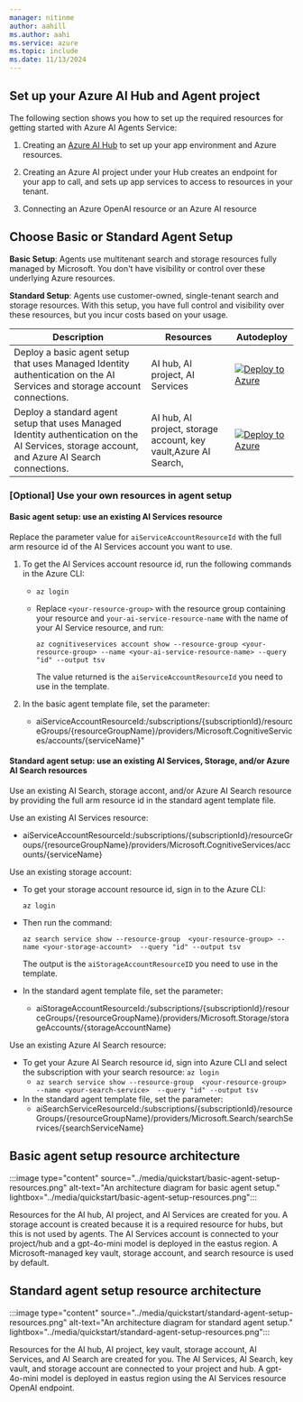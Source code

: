 ```yaml
---
manager: nitinme
author: aahill
ms.author: aahi
ms.service: azure
ms.topic: include
ms.date: 11/13/2024
---
```


## Set up your Azure AI Hub and Agent project

The following section shows you how to set up the required resources for getting started with Azure AI Agents Service: 

1. Creating an [Azure AI Hub](../../../ai-studio/quickstarts/get-started-playground.md) to set up your app environment and Azure resources.

1. Creating an Azure AI project under your Hub creates an endpoint for your app to call, and sets up app services to access to resources in your tenant.

1. Connecting an Azure OpenAI resource or an Azure AI resource


## Choose Basic or Standard Agent Setup
   
**Basic Setup**:  Agents use multitenant search and storage resources fully managed by Microsoft. You don't have visibility or control over these underlying Azure resources.

**Standard Setup**: Agents use customer-owned, single-tenant search and storage resources. With this setup, you have full control and visibility over these resources, but you incur costs based on your usage.

| Description   | Resources  | Autodeploy |
| -----------------------------------------------| -----------------------|----------------------|
| Deploy a basic agent setup that uses Managed Identity authentication on the AI Services and storage account connections. | AI hub, AI project, AI Services | [![Deploy to Azure](https://aka.ms/deploytoazurebutton)](https://portal.azure.com/#create/Microsoft.Template/uri/https%3A%2F%2Fraw.githubusercontent.com%2FAzure%2Fazure-quickstart-templates%2Fmaster%2Fquickstarts%2Fmicrosoft.azure-ai-agent-service%2Fbasic-agent-identity%2Fazuredeploy.json) |
| Deploy a standard agent setup that uses Managed Identity authentication on the AI Services, storage account, and Azure AI Search connections. |AI hub, AI project, storage account, key vault,Azure AI Search,  | [![Deploy to Azure](https://aka.ms/deploytoazurebutton)](https://portal.azure.com/#create/Microsoft.Template/uri/https%3A%2F%2Fraw.githubusercontent.com%2FAzure%2Fazure-quickstart-templates%2Frefs%2Fheads%2Fmaster%2Fquickstarts%2Fmicrosoft.azure-ai-agent-service%2Fstandard-agent%2Fazuredeploy.json)|

### [Optional] Use your own resources in agent setup


#### Basic agent setup: use an existing AI Services resource 

Replace the parameter value for `aiServiceAccountResourceId` with the full arm resource id of the AI Services account you want to use.

1. To get the AI Services account resource id, run the following commands in the Azure CLI:
    - ```az login``` 
    - Replace `<your-resource-group>` with the resource group containing your resource and `your-ai-service-resource-name` with the name of your AI Service resource, and run:
    
      ```az cognitiveservices account show --resource-group <your-resource-group> --name <your-ai-service-resource-name> --query "id" --output tsv```

        The value returned is the `aiServiceAccountResourceId` you need to use in the template.

2. In the basic agent template file, set the parameter:
    - aiServiceAccountResourceId:/subscriptions/{subscriptionId}/resourceGroups/{resourceGroupName}/providers/Microsoft.CognitiveServices/accounts/{serviceName}"

#### Standard agent setup: use an existing AI Services, Storage, and/or Azure AI Search resources 

Use an existing AI Search, storage accont, and/or Azure AI Search resource by providing the full arm resource id in the standard agent template file.

Use an existing AI Services resource:
- aiServiceAccountResourceId:/subscriptions/{subscriptionId}/resourceGroups/{resourceGroupName}/providers/Microsoft.CognitiveServices/accounts/{serviceName}

Use an existing storage account:
- To get your storage account resource id, sign in to the Azure CLI:
    
    ```az login``` 
- Then run the command:

    ```az search service show --resource-group  <your-resource-group> --name <your-storage-account>  --query "id" --output tsv```
    
     The output is the `aiStorageAccountResourceID` you need to use in the template.
- In the standard agent template file, set the parameter:
    - aiStorageAccountResourceId:/subscriptions/{subscriptionId}/resourceGroups/{resourceGroupName}/providers/Microsoft.Storage/storageAccounts/{storageAccountName}

Use an existing Azure AI Search resource:
- To get your Azure AI Search resource id, sign into Azure CLI and select the subscription with your search resource: 
        ```az login```
    - ```az search service show --resource-group  <your-resource-group> --name <your-search-service>  --query "id" --output tsv```
- In the standard agent template file, set the parameter:
    - aiSearchServiceResourceId:/subscriptions/{subscriptionId}/resourceGroups/{resourceGroupName}/providers/Microsoft.Search/searchServices/{searchServiceName}

## Basic agent setup resource architecture
:::image type="content" source="../media/quickstart/basic-agent-setup-resources.png" alt-text="An architecture diagram for basic agent setup." lightbox="../media/quickstart/basic-agent-setup-resources.png":::

Resources for the AI hub, AI project, and AI Services are created for you. A storage account is created because it is a required resource for hubs, but this is not used by agents. The AI Services account is connected to your project/hub and a gpt-4o-mini model is deployed in the eastus region. A Microsoft-managed key vault, storage account, and search resource is used by default.

## Standard agent setup resource architecture
:::image type="content" source="../media/quickstart/standard-agent-setup-resources.png" alt-text="An architecture diagram for standard agent setup." lightbox="../media/quickstart/standard-agent-setup-resources.png":::

Resources for the AI hub, AI project, key vault, storage account, AI Services, and AI Search are created for you. The AI Services, AI Search, key vault, and storage account are connected to your project and hub. A gpt-4o-mini model is deployed in eastus region using the AI Services resource OpenAI endpoint.